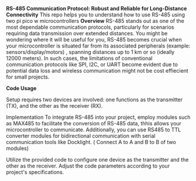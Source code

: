 **RS-485 Communication Protocol: Robust and Reliable for Long-Distance Connectivity**
This repo helps you to understand how to use RS-485 using two pi pico w microcontrollers
**Overview**
RS-485 stands out as one of the most dependable communication protocols, particularly for scenarios requiring data transmission over extended distances. You might be wondering where it will be useful for you, RS-485 becomes crucial when your microcontroller is situated far from its associated peripherals (example: sensors/display/motors) , spanning distances up to 1 km or so (ideally 12000 meters). In such cases, the limitations of conventional communication protocols like SPI, I2C, or UART become evident due to potential data loss and wireless communication might not be cost effiecient for small projects.


**Code Usage**

Setup requires two devices are involved: one functions as the transmitter (TX), and the other as the receiver (RX).

Implementation
To integrate RS-485 into your project, employ modules such as MAX485 to facilitate the conversion of RS-485 data, thhis allows your microcontroller to communicate. Additionally, you can use RS485 to TTL converter modules for bidirectional communication with serial communication tools like Docklight.
( Connect A to A and B to B of two modules)

Utilize the provided code to configure one device as the transmitter and the other as the receiver.
Adjust the code parameters according to your project's specifications.
